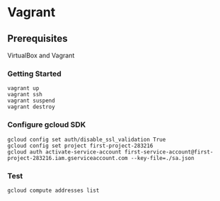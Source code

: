 # Vagrant

## Prerequisites
VirtualBox and Vagrant

### Getting Started
```
vagrant up
vagrant ssh
vagrant suspend
vagrant destroy
```

### Configure gcloud SDK
```
gcloud config set auth/disable_ssl_validation True
gcloud config set project first-project-283216
gcloud auth activate-service-account first-service-account@first-project-283216.iam.gserviceaccount.com --key-file=./sa.json
```

### Test
```
gcloud compute addresses list
```
